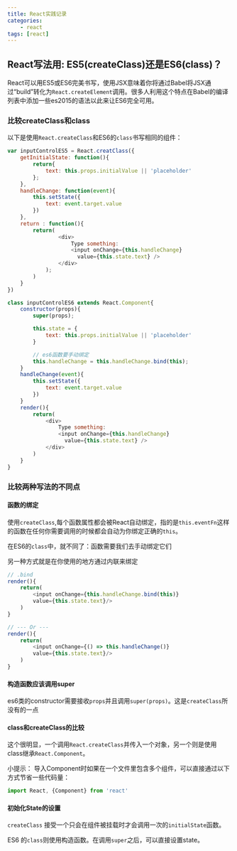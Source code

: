 ```yaml
---
title: React实践记录
categories:
    - react
tags: [react]
---
```


## React写法用: ES5(createClass)还是ES6(class)？

React可以用ES5或ES6完美书写，使用JSX意味着你将通过Babel将JSX通过“build”转化为`React.createElement`调用。很多人利用这个特点在Babel的编译列表中添加一些es2015的语法以此来让ES6完全可用。

### 比较createClass和class

以下是使用`React.createClass`和ES6的`class`书写相同的组件：

```js
var inputControlES5 = React.creatClass({
    getInitialState: function(){
        return{
            text: this.props.initialValue || 'placeholder'
        };
    },
    handleChange: function(event){
        this.setState({
            text: event.target.value
        })
    },
    return : function(){
        return(
                <div>
                    Type something:
                    <input onChange={this.handleChange}
                      value={this.state.text} />
                </div>
            );
        )
    }
})
```

```js
class inputControlES6 extends React.Component{
    constructor(props){
        super(props);

        this.state = {
            text: this.props.initialValue || 'placeholder'
        }

        // es6函数要手动绑定
        this.handleChange = this.handleChange.bind(this);
    }
    handleChange(event){
        this.setState({
            text: event.target.value
        })
    }
    render(){
        return(
            <div>
                Type something:
                <input onChange={this.handleChange}
                  value={this.state.text} />
            </div>
        )
    }
}
```

### 比较两种写法的不同点

#### 函数的绑定

使用`createClass`,每个函数属性都会被React自动绑定，指的是`this.eventFn`这样的函数在任何你需要调用的时候都会自动为你绑定正确的`this`。

在ES6的`class`中，就不同了：函数需要我们去手动绑定它们

另一种方式就是在你使用的地方通过内联来绑定
```js
// .bind
render(){
    return(
        <input onChange={this.handleChange.bind(this)}
        value={this.state.text}/>
    )
}

// --- Or ---
render(){
    return(
        <input onChange={() => this.handleChange()}
        value={this.state.text}/>
    )
}

```

#### 构造函数应该调用super

es6类的constructor需要接收`props`并且调用`super(props)`。这是`createClass`所没有的一点

#### class和createClass的比较

这个很明显，一个调用`React.createClass`并传入一个对象，另一个则是使用class继承`React.Component`。

小提示： 导入Component时如果在一个文件里包含多个组件，可以直接通过以下方式节省一些代码量：

```js
import React, {Component} from 'react'
```

#### 初始化State的设置

`createClass` 接受一个只会在组件被挂载时才会调用一次的`initialState`函数。

ES6 的`class`则使用构造函数。在调用`super`之后，可以直接设置state。
